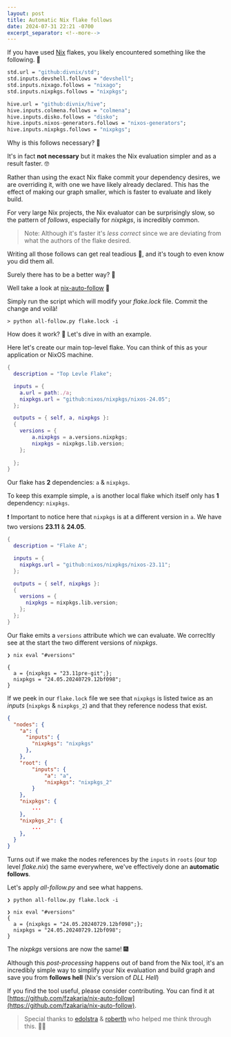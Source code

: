 ```yaml
---
layout: post
title: Automatic Nix flake follows
date: 2024-07-31 22:21 -0700
excerpt_separator: <!--more-->
---
```


If you have used [Nix](https://nixos.org) flakes, you likely encountered something like the following. 🤢

```nix
std.url = "github:divnix/std";
std.inputs.devshell.follows = "devshell";
std.inputs.nixago.follows = "nixago";
std.inputs.nixpkgs.follows = "nixpkgs";

hive.url = "github:divnix/hive";
hive.inputs.colmena.follows = "colmena";
hive.inputs.disko.follows = "disko";
hive.inputs.nixos-generators.follows = "nixos-generators";
hive.inputs.nixpkgs.follows = "nixpkgs";
```

Why is this follows necessary? 🤔

It's in fact **not necessary** but it makes the Nix evaluation simpler and as a result faster. 🤓

<!--more-->

Rather than using the exact Nix flake commit your dependency desires, we are overriding it, with one we have likely already declared. This has the effect of making our graph smaller, which is faster to evaluate and likely build.

For very large Nix projects, the Nix evaluator can be surprisingly slow, so the pattern of _follows_, especially for _nixpkgs_, is incredibly common.

> Note: Although it's faster it's *less correct* since we are deviating from what the authors of the flake desired.

Writing all those follows can get real teadious 🥱, and it's tough to even know you did them all.

Surely there has to be a better way? 🙏

Well take a look at [nix-auto-follow](https://github.com/fzakaria/nix-auto-follow) 🥳

Simply run the script which will modify your _flake.lock_ file. Commit the change and voilà!

```console
> python all-follow.py flake.lock -i
```

How does it work? 🧐 Let's dive in with an example.

Here let's create our main top-level flake. You can think of this as your application or NixOS machine.

```nix
{
  description = "Top Levle Flake";

  inputs = {
    a.url = path:./a;
    nixpkgs.url = "github:nixos/nixpkgs/nixos-24.05";
  };

  outputs = { self, a, nixpkgs }: 
  {
    versions = {
        a.nixpkgs = a.versions.nixpkgs;
        nixpkgs = nixpkgs.lib.version;
    };
    
  };
}
```

Our flake has **2** dependencies: `a` & `nixpkgs`.

To keep this example simple, `a` is another local flake which itself only has **1** dependency: `nixpkgs`.

❗ Important to notice here that `nixpkgs` is at a different version in `a`. We have two versions **23.11** & **24.05**.

```nix
{
  description = "Flake A";

  inputs = {
    nixpkgs.url = "github:nixos/nixpkgs/nixos-23.11";
  };

  outputs = { self, nixpkgs }: 
  {
    versions = {
      nixpkgs = nixpkgs.lib.version;
    };
  };
}
```

Our flake emits a `versions` attribute which we can evaluate.
We correcltly see at the start the two different versions of _nixpkgs_.

```console
❯ nix eval "#versions"

{
  a = {nixpkgs = "23.11pre-git";};
  nixpkgs = "24.05.20240729.12bf098";
}
```

If we peek in our `flake.lock` file we see that `nixpkgs` is listed twice as an _inputs_ (`nixpkgs` & `nixpkgs_2`) and that they reference nodess that exist.

```json
{
  "nodes": {
    "a": {
      "inputs": {
        "nixpkgs": "nixpkgs"
      },
    },
    "root": {
        "inputs": {
            "a": "a",
            "nixpkgs": "nixpkgs_2"
        }
    },
    "nixpkgs": {
        ...
    },
    "nixpkgs_2": {
        ...
    },
  }
}
```

Turns out if we make the nodes references by the `inputs` in `roots` (our top level _flake.nix_) the same everywhere, we've effectively done an **automatic follows**.

Let's apply _all-follow.py_ and see what happens.

```console
❯ python all-follow.py flake.lock -i

❯ nix eval "#versions"
{
  a = {nixpkgs = "24.05.20240729.12bf098";};
  nixpkgs = "24.05.20240729.12bf098";
}
```

The _nixpkgs_ versions are now the same! 🎆

Although this _post-processing_ happens out of band from the Nix tool, it's an incredibly simple way to simplify your Nix evaluation and build graph and save you from **follows hell** (Nix's version of _DLL Hell_)

If you find the tool useful, please consider contributing. You can find it at [https://github.com/fzakaria/nix-auto-follow](https://github.com/fzakaria/nix-auto-follow).

> Special thanks to [edolstra](https://github.com/edolstra) & [roberth](https://github.com/roberth) who helped me think through this. 🙇‍♂️
